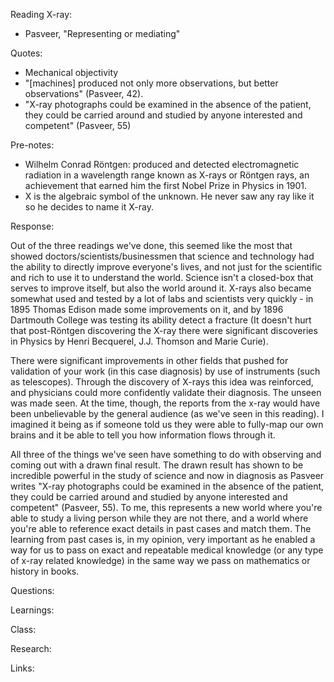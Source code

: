 Reading X-ray:

- Pasveer, "Representing or mediating"

Quotes:

- Mechanical objectivity
- "[machines] produced not only more observations, but better observations" (Pasveer, 42).
- "X-ray photographs could be examined in the absence of the patient, they could be carried around and studied by anyone interested and competent" (Pasveer, 55)

Pre-notes:

- Wilhelm Conrad Röntgen: produced and detected electromagnetic radiation in a wavelength range known as X-rays or Röntgen rays, an achievement that earned him the first Nobel Prize in Physics in 1901.
- X is the algebraic symbol of the unknown. He never saw any ray like it so he decides to name it X-ray.

Response:

Out of the three readings we've done, this seemed like the most that showed doctors/scientists/businessmen that science and technology had the ability to directly improve everyone's lives, and not just for the scientific and rich to use it to understand the world. Science isn't a closed-box that serves to improve itself, but also the world around it. X-rays also became somewhat used and tested by a lot of labs and scientists very quickly - in 1895 Thomas Edison made some improvements on it, and by 1896 Dartmouth College was testing its ability detect a fracture (It doesn't hurt that post-Röntgen discovering the X-ray there were significant discoveries in Physics by Henri Becquerel, J.J. Thomson and Marie Curie).

There were significant improvements in other fields that pushed for validation of your work (in this case diagnosis) by use of instruments (such as telescopes). Through the discovery of X-rays this idea was reinforced, and physicians could more confidently validate their diagnosis. The unseen was made seen. At the time, though, the reports from the x-ray would have been unbelievable by the general audience (as we've seen in this reading). I imagined it being as if someone told us they were able to fully-map our own brains and it be able to tell you how information flows through it.

All three of the things we've seen have something to do with observing and coming out with a drawn final result. The drawn result has shown to be incredible powerful in the study of science and now in diagnosis as Pasveer writes "X-ray photographs could be examined in the absence of the patient, they could be carried around and studied by anyone interested and competent" (Pasveer, 55). To me, this represents a new world where you're able to study a living person while they are not there, and a world where you're able to reference exact details in past cases and match them. The learning from past cases is, in my opinion, very important as he enabled a way for us to pass on exact and repeatable medical knowledge (or any type of x-ray related knowledge) in the same way we pass on mathematics or history in books.

Questions:

Learnings:

Class:

Research:

Links:
